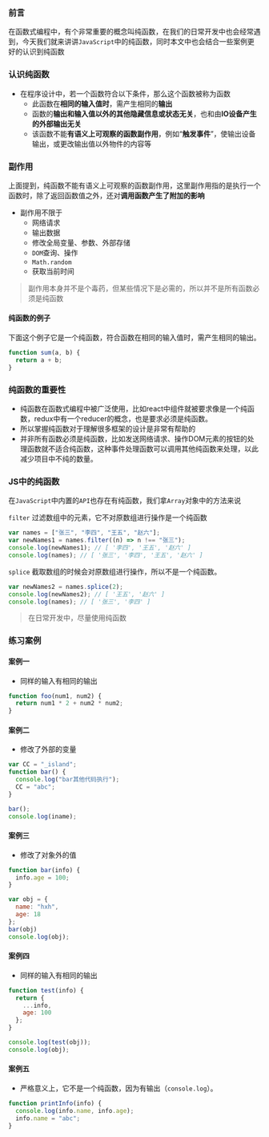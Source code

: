 ### 前言

在函数式编程中，有个非常重要的概念叫纯函数，在我们的日常开发中也会经常遇到，今天我们就来讲讲`JavaScript`中的纯函数，同时本文中也会结合一些案例更好的认识到纯函数

### 认识纯函数

- 在程序设计中，若一个函数符合以下条件，那么这个函数被称为函数
  - 此函数在**相同的输入值时**，需产生相同的**输出**
  - 函数的**输出和输入值以外的其他隐藏信息或状态无关**，也和由**IO设备产生的外部输出无关**
  - 该函数不能**有语义上可观察的函数副作用**，例如“**触发事件**”，使输出设备输出，或更改输出值以外物件的内容等

### 副作用

上面提到，纯函数不能有语义上可观察的函数副作用，这里副作用指的是执行一个函数时，除了返回函数值之外，还对**调用函数产生了附加的影响**

- 副作用不限于
  - 网络请求
  - 输出数据
  - 修改全局变量、参数、外部存储
  - `DOM`查询、操作
  - `Math.random`
  - 获取当前时间

> 副作用本身并不是个毒药，但某些情况下是必需的，所以并不是所有函数必须是纯函数

#### 纯函数的例子

下面这个例子它是一个纯函数，符合函数在相同的输入值时，需产生相同的输出。

```JavaScript
function sum(a, b) {
  return a + b;
}
```

### 纯函数的重要性

- 纯函数在函数式编程中被广泛使用，比如react中组件就被要求像是一个纯函数，redux中有一个reducer的概念，也是要求必须是纯函数。
- 所以掌握纯函数对于理解很多框架的设计是非常有帮助的
- 并非所有函数必须是纯函数，比如发送网络请求、操作DOM元素的按钮的处理函数就不适合纯函数，这种事件处理函数可以调用其他纯函数来处理，以此减少项目中不纯的数量。

### JS中的纯函数

在`JavaScript`中内置的`API`也存在有纯函数，我们拿`Array`对象中的方法来说

`filter` 过滤数组中的元素，它不对原数组进行操作是一个纯函数

```JavaScript
var names = ["张三", "李四", "王五", "赵六"];
var newNames1 = names.filter((n) => n !== "张三");
console.log(newNames1); // [ '李四', '王五', '赵六' ]
console.log(names); // [ '张三', '李四', '王五', '赵六' ]
```

`splice` 截取数组的时候会对原数组进行操作，所以不是一个纯函数。

```JavaScript
var newNames2 = names.splice(2);
console.log(newNames2); // [ '王五', '赵六' ]
console.log(names); // [ '张三', '李四' ]
```

> 在日常开发中，尽量使用纯函数

### 练习案例

#### 案例一

- 同样的输入有相同的输出

```JavaScript
function foo(num1, num2) {
  return num1 * 2 + num2 * num2;
}
```

#### 案例二

- 修改了外部的变量

```JavaScript
var CC = "_island";
function bar() {
  console.log("bar其他代码执行");
  CC = "abc";
}

bar();
console.log(iname);
```

#### 案例三

- 修改了对象外的值

```JavaScript
function bar(info) {
  info.age = 100;
}

var obj = {
  name: "hxh",
  age: 18
};
bar(obj)
console.log(obj);
```

#### 案例四

- 同样的输入有相同的输出

```JavaScript
function test(info) {
  return {
    ...info,
    age: 100
  };
}

console.log(test(obj));
console.log(obj);
```

#### 案例五

- 严格意义上，它不是一个纯函数，因为有输出（`console.log`）。

```JavaScript
function printInfo(info) {
  console.log(info.name, info.age);
  info.name = "abc";
}
```

